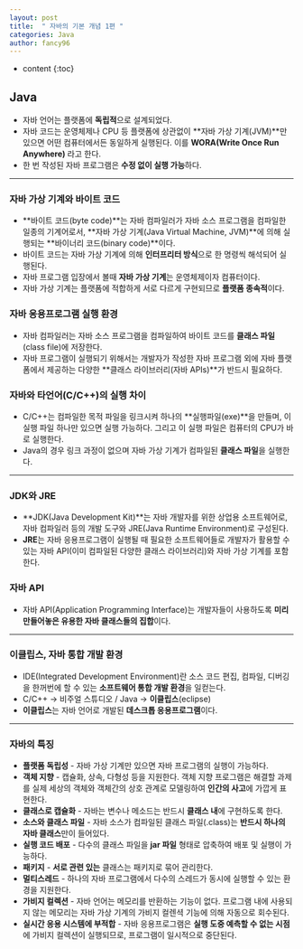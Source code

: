 ```yaml
---
layout: post
title:  " 자바의 기본 개념 1편 "
categories: Java
author: fancy96
---
```

* content
  {:toc}

## Java

- 자바 언어는 플랫폼에 **독립적**으로 설계되었다.
- 자바 코드는 운영체제나 CPU 등 플랫폼에 상관없이 **자바 가상 기계(JVM)**만 있으면 어떤 컴퓨터에서든 동일하게 실행된다. 이를 **WORA(Write Once Run Anywhere)** 라고 한다.
- 한 번 작성된 자바 프로그램은 **수정 없이 실행 가능**하다.

---

### 자바 가상 기계와 바이트 코드

- **바이트 코드(byte code)**는 자바 컴파일러가 자바 소스 프로그램을 컴파일한 일종의 기계어로서, **자바 가상 기계(Java Virtual Machine, JVM)**에 의해 실행되는 **바이너리 코드(binary code)**이다.
- 바이트 코드는 자바 가상 기계에 의해 **인터프리터 방식**으로 한 명령씩 해석되어 실행된다.
- 자바 프로그램 입장에서 볼때 **자바 가상 기계**는 운영체제이자 컴퓨터이다.
- 자바 가상 기계는 플랫폼에 적합하게 서로 다르게 구현되므로 **플랫폼 종속적**이다.

### 자바 응용프로그램 실행 환경

- 자바 컴파일러는 자바 소스 프로그램을 컴파일하여 바이트 코드를 **클래스 파일**(class file)에 저장한다.
- 자바 프로그램이 실행되기 위해서는 개발자가 작성한 자바 프로그램 외에 자바 플랫폼에서 제공하는 다양한 **클래스 라이브러리(자바 APIs)**가 반드시 필요하다.

### 자바와 타언어(C/C++)의 실행 차이

- C/C++는 컴파일한 목적 파일을 링크시켜 하나의 **실행파일(exe)**을 만들며, 이 실행 파일 하나만 있으면 실행 가능하다. 그리고 이 실행 파일은 컴퓨터의 CPU가 바로 실행한다.
- Java의 경우 링크 과정이 없으며 자바 가상 기계가 컴파일된 **클래스 파일**을 실행한다.

---

### JDK와 JRE

- **JDK(Java Development Kit)**는 자바 개발자를 위한 상업용 소프트웨어로, 자바 컴파일러 등의 개발 도구와 JRE(Java Runtime Environment)로 구성된다.
- **JRE**는 자바 응용프로그램이 실행될 때 필요한 소프트웨어들로 개발자가 활용할 수 있는 자바 API(이미 컴파일된 다양한 클래스 라이브러리)와 자바 가상 기계를 포함한다.

### 자바 API

- 자바 API(Application Programming Interface)는 개발자들이 사용하도록 **미리 만들어놓은 유용한 자바 클래스들의 집합**이다.

---

### 이클립스, 자바 통합 개발 환경

- IDE(Integrated Development Environment)란 소스 코드 편집, 컴파일, 디버깅을 한꺼번에 할 수 있는 **소프트웨어 통합 개발 환경**을 일컫는다.
- C/C++  → 비주얼 스튜디오 / Java → **이클립스**(eclipse)
- **이클립스**는 자바 언어로 개발된 **데스크톱 응용프로그램**이다.

---

### 자바의 특징

- **플랫폼 독립성** - 자바 가상 기계만 있으면 자바 프로그램의 실행이 가능하다.
- **객체 지향** - 캡슐화, 상속, 다형성 등을 지원한다. 객체 지향 프로그램은 해결할 과제를 실제 세상의 객체와 객체간의 상호 관계로 모델링하여 **인간의 사고**에 가깝게 표현한다.
- **클래스로 캡슐화** - 자바는 변수나 메소드는 반드시 **클래스 내**에 구현하도록 한다.
- **소스와 클래스 파일** - 자바 소스가 컴파일된 클래스 파일(.class)는 **반드시 하나의 자바 클래스**만이 들어있다.
- **실행 코드 배포** - 다수의 클래스 파일을 **jar 파일** 형태로 압축하여 배포 및 실행이 가능하다.
- **패키지** - **서로 관련 있는** 클래스는 패키지로 묶어 관리한다.
- **멀티스레드** - 하나의 자바 프로그램에서 다수의 스레드가 동시에 실행할 수 있는 환경을 지원한다.
- **가비지 컬렉션** - 자바 언어는 메모리를 반환하는 기능이 없다. 프로그램 내에 사용되지 않는 메모리는 자바 가상 기계의 가비지 컬렌셕 기능에 의해 자동으로 회수된다.
- **실시간 응용 시스템에 부적합** - 자바 응용프로그램은 **실행 도중 예측할 수 없는 시점**에 가비지 컬렉션이 실행되므로, 프로그램이 일시적으로 중단된다.